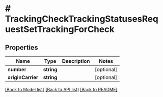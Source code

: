 # # TrackingCheckTrackingStatusesRequestSetTrackingForCheck

## Properties

Name | Type | Description | Notes
------------ | ------------- | ------------- | -------------
**number** | **string** |  | [optional] 
**originCarrier** | **string** |  | [optional] 

[[Back to Model list]](../../README.md#documentation-for-models) [[Back to API list]](../../README.md#documentation-for-api-endpoints) [[Back to README]](../../README.md)


